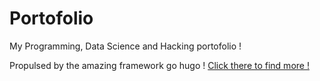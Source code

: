 # Portofolio
My Programming, Data Science and Hacking portofolio !

Propulsed by the amazing framework go hugo ! [Click there to find more !](https://gohugo.io/)

